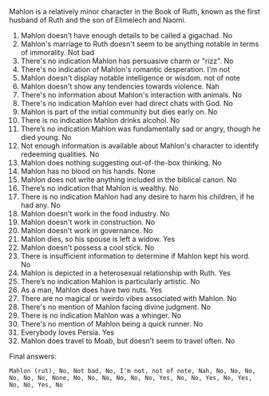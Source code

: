 Mahlon is a relatively minor character in the Book of Ruth, known as the first husband of Ruth and the son of Elimelech and Naomi.

1. Mahlon doesn’t have enough details to be called a gigachad. No
2. Mahlon's marriage to Ruth doesn't seem to be anything notable in terms of immorality. Not bad
3. There's no indication Mahlon has persuasive charm or "rizz". No
4. There's no indication of Mahlon's romantic desperation. I'm not
5. Mahlon doesn't display notable intelligence or wisdom. not of note
6. Mahlon doesn't show any tendencies towards violence. Nah
7. There's no information about Mahlon's interaction with animals. No
8. There's no indication Mahlon ever had direct chats with God. No
9. Mahlon is part of the initial community but dies early on. No
10. There is no indication Mahlon drinks alcohol. No
11. There’s no indication Mahlon was fundamentally sad or angry, though he died young. No
12. Not enough information is available about Mahlon's character to identify redeeming qualities. No
13. Mahlon does nothing suggesting out-of-the-box thinking. No
14. Mahlon has no blood on his hands. None
15. Mahlon does not write anything included in the biblical canon. No
16. There’s no indication that Mahlon is wealthy. No
17. There is no indication Mahlon had any desire to harm his children, if he had any. No
18. Mahlon doesn't work in the food industry. No
19. Mahlon doesn't work in construction. No
20. Mahlon doesn't work in governance. No
21. Mahlon dies, so his spouse is left a widow. Yes
22. Mahlon doesn't possess a cool stick. No
23. There is insufficient information to determine if Mahlon kept his word. No
24. Mahlon is depicted in a heterosexual relationship with Ruth. Yes
25. There’s no indication Mahlon is particularly artistic. No
26. As a man, Mahlon does have two nuts. Yes
27. There are no magical or weirdo vibes associated with Mahlon. No
28. There's no mention of Mahlon facing divine judgment. No
29. There is no indication Mahlon was a whinger. No
30. There's no mention of Mahlon being a quick runner. No
31. Everybody loves Persia. Yes
32. Mahlon does travel to Moab, but doesn’t seem to travel often. No

Final answers:

```Mahlon (rut), No, Not bad, No, I'm not, not of note, Nah, No, No, No, No, No, No, None, No, No, No, No, No, No, Yes, No, No, Yes, No, Yes, No, No, Yes, No```
